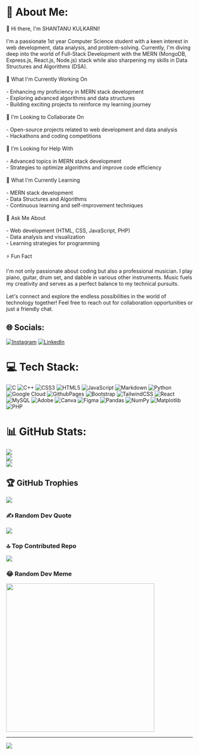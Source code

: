 # 💫 About Me:
👋 Hi there, I'm SHANTANU KULKARNI!<br><br>I'm a passionate 1st year Computer Science student with a keen interest in web development, data analysis, and problem-solving. Currently, I'm diving deep into the world of Full-Stack Development with the MERN (MongoDB, Express.js, React.js, Node.js) stack while also sharpening my skills in Data Structures and Algorithms (DSA).<br><br> 🔭 What I'm Currently Working On<br><br>- Enhancing my proficiency in MERN stack development<br>- Exploring advanced algorithms and data structures<br>- Building exciting projects to reinforce my learning journey<br><br> 👯 I'm Looking to Collaborate On<br><br>- Open-source projects related to web development and data analysis<br>- Hackathons and coding competitions<br><br> 🤝 I'm Looking for Help With<br><br>- Advanced topics in MERN stack development<br>- Strategies to optimize algorithms and improve code efficiency<br><br> 🌱 What I'm Currently Learning<br><br>- MERN stack development<br>- Data Structures and Algorithms<br>- Continuous learning and self-improvement techniques<br><br>💬 Ask Me About<br><br>- Web development (HTML, CSS, JavaScript, PHP)<br>- Data analysis and visualization<br>- Learning strategies for programming<br><br> ⚡ Fun Fact<br><br>I'm not only passionate about coding but also a professional musician. I play piano, guitar, drum set, and dabble in various other instruments. Music fuels my creativity and serves as a perfect balance to my technical pursuits.<br><br>Let's connect and explore the endless possibilities in the world of technology together! Feel free to reach out for collaboration opportunities or just a friendly chat.<br>


## 🌐 Socials:
[![Instagram](https://img.shields.io/badge/Instagram-%23E4405F.svg?logo=Instagram&logoColor=white)](https://instagram.com/https://www.instagram.com/_shantanu_kulkarni_/?hl=en) [![LinkedIn](https://img.shields.io/badge/LinkedIn-%230077B5.svg?logo=linkedin&logoColor=white)](https://linkedin.com/in/https://www.linkedin.com/in/shantanu-kulkarni-0b92a428b/) 

# 💻 Tech Stack:
![C](https://img.shields.io/badge/c-%2300599C.svg?style=for-the-badge&logo=c&logoColor=white) ![C++](https://img.shields.io/badge/c++-%2300599C.svg?style=for-the-badge&logo=c%2B%2B&logoColor=white) ![CSS3](https://img.shields.io/badge/css3-%231572B6.svg?style=for-the-badge&logo=css3&logoColor=white) ![HTML5](https://img.shields.io/badge/html5-%23E34F26.svg?style=for-the-badge&logo=html5&logoColor=white) ![JavaScript](https://img.shields.io/badge/javascript-%23323330.svg?style=for-the-badge&logo=javascript&logoColor=%23F7DF1E) ![Markdown](https://img.shields.io/badge/markdown-%23000000.svg?style=for-the-badge&logo=markdown&logoColor=white) ![Python](https://img.shields.io/badge/python-3670A0?style=for-the-badge&logo=python&logoColor=ffdd54) ![Google Cloud](https://img.shields.io/badge/GoogleCloud-%234285F4.svg?style=for-the-badge&logo=google-cloud&logoColor=white) ![GithubPages](https://img.shields.io/badge/github%20pages-121013?style=for-the-badge&logo=github&logoColor=white) ![Bootstrap](https://img.shields.io/badge/bootstrap-%238511FA.svg?style=for-the-badge&logo=bootstrap&logoColor=white) ![TailwindCSS](https://img.shields.io/badge/tailwindcss-%2338B2AC.svg?style=for-the-badge&logo=tailwind-css&logoColor=white) ![React](https://img.shields.io/badge/react-%2320232a.svg?style=for-the-badge&logo=react&logoColor=%2361DAFB) ![MySQL](https://img.shields.io/badge/mysql-%2300000f.svg?style=for-the-badge&logo=mysql&logoColor=white) ![Adobe](https://img.shields.io/badge/adobe-%23FF0000.svg?style=for-the-badge&logo=adobe&logoColor=white) ![Canva](https://img.shields.io/badge/Canva-%2300C4CC.svg?style=for-the-badge&logo=Canva&logoColor=white) ![Figma](https://img.shields.io/badge/figma-%23F24E1E.svg?style=for-the-badge&logo=figma&logoColor=white) ![Pandas](https://img.shields.io/badge/pandas-%23150458.svg?style=for-the-badge&logo=pandas&logoColor=white) ![NumPy](https://img.shields.io/badge/numpy-%23013243.svg?style=for-the-badge&logo=numpy&logoColor=white) ![Matplotlib](https://img.shields.io/badge/Matplotlib-%23ffffff.svg?style=for-the-badge&logo=Matplotlib&logoColor=black) ![PHP](https://img.shields.io/badge/php-%23777BB4.svg?style=for-the-badge&logo=php&logoColor=white)
# 📊 GitHub Stats:
![](https://github-readme-stats.vercel.app/api?username=shantanumusic&theme=dark&hide_border=false&include_all_commits=false&count_private=false)<br/>
![](https://github-readme-streak-stats.herokuapp.com/?user=shantanumusic&theme=dark&hide_border=false)<br/>
![](https://github-readme-stats.vercel.app/api/top-langs/?username=shantanumusic&theme=dark&hide_border=false&include_all_commits=false&count_private=false&layout=compact)

## 🏆 GitHub Trophies
![](https://github-profile-trophy.vercel.app/?username=shantanumusic&theme=radical&no-frame=false&no-bg=true&margin-w=4)

### ✍️ Random Dev Quote
![](https://quotes-github-readme.vercel.app/api?type=horizontal&theme=radical)

### 🔝 Top Contributed Repo
![](https://github-contributor-stats.vercel.app/api?username=shantanumusic&limit=5&theme=dark&combine_all_yearly_contributions=true)

### 😂 Random Dev Meme
<img src='https://randommeme-five.vercel.app/' style="height: 400px;"/>

---
[![](https://visitcount.itsvg.in/api?id=shantanumusic&icon=0&color=0)](https://visitcount.itsvg.in)

<!-- Proudly created with GPRM ( https://gprm.itsvg.in ) -->
